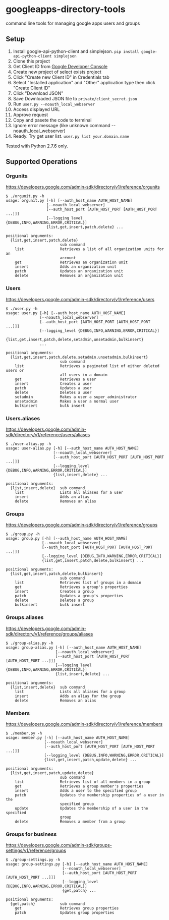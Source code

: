 googleapps-directory-tools
==========================

command line tools for managing google apps users and groups

## Setup

1. Install google-api-python-client and simplejson. `pip install google-api-python-client simplejson`
2. Clone this project
3. Get Client ID from [Google Developer Console](https://console.developers.google.com/)
  1. Create new project of select exists project
  2. Click "Create new Client ID" in Credentials tab
  3. Select "Installed application" and "Other" application type then click "Create Client ID"
  4. Click "Download JSON"
4. Save Downloaded JSON file to `private/client_secret.json`
5. Run `user.py --noauth_local_webserver`
  1. Access displayed URL
  2. Approve request
  3. Copy and pasete the code to terminal
  4. Ignore error message (like unknown command --noauth_local_webserver)
6. Ready. Try get user list. `user.py list your.domain.name`

Tested with Python 2.7.6 only.

## Supported Operations

### Orgunits

https://developers.google.com/admin-sdk/directory/v1/reference/orgunits

```
$ ./orgunit.py -h
usage: orgunit.py [-h] [--auth_host_name AUTH_HOST_NAME]
                  [--noauth_local_webserver]
                  [--auth_host_port [AUTH_HOST_PORT [AUTH_HOST_PORT ...]]]
                  [--logging_level {DEBUG,INFO,WARNING,ERROR,CRITICAL}]
                  {list,get,insert,patch,delete} ...

positional arguments:
  {list,get,insert,patch,delete}
                        sub command
    list                Retrieves a list of all organization units for an
                        account
    get                 Retrieves an organization unit
    insert              Adds an organization unit
    patch               Updates an organization unit
    delete              Removes an organization unit
```

### Users

https://developers.google.com/admin-sdk/directory/v1/reference/users

```
$ ./user.py -h
usage: user.py [-h] [--auth_host_name AUTH_HOST_NAME]
               [--noauth_local_webserver]
               [--auth_host_port [AUTH_HOST_PORT [AUTH_HOST_PORT ...]]]
               [--logging_level {DEBUG,INFO,WARNING,ERROR,CRITICAL}]
               {list,get,insert,patch,delete,setadmin,unsetadmin,bulkinsert}
               ...

positional arguments:
  {list,get,insert,patch,delete,setadmin,unsetadmin,bulkinsert}
                        sub command
    list                Retrieves a paginated list of either deleted users or
                        all users in a domain
    get                 Retrieves a user
    insert              Creates a user
    patch               Updates a user
    delete              Deletes a user
    setadmin            Makes a user a super administrator
    unsetadmin          Makes a user a normal user
    bulkinsert          bulk insert
```

### Users.aliases

https://developers.google.com/admin-sdk/directory/v1/reference/users/aliases

```
$ ./user-alias.py -h
usage: user-alias.py [-h] [--auth_host_name AUTH_HOST_NAME]
                     [--noauth_local_webserver]
                     [--auth_host_port [AUTH_HOST_PORT [AUTH_HOST_PORT ...]]]
                     [--logging_level {DEBUG,INFO,WARNING,ERROR,CRITICAL}]
                     {list,insert,delete} ...

positional arguments:
  {list,insert,delete}  sub command
    list                Lists all aliases for a user
    insert              Adds an alias
    delete              Removes an alias
```

### Groups

https://developers.google.com/admin-sdk/directory/v1/reference/groups

```
$ ./group.py -h
usage: group.py [-h] [--auth_host_name AUTH_HOST_NAME]
                [--noauth_local_webserver]
                [--auth_host_port [AUTH_HOST_PORT [AUTH_HOST_PORT ...]]]
                [--logging_level {DEBUG,INFO,WARNING,ERROR,CRITICAL}]
                {list,get,insert,patch,delete,bulkinsert} ...

positional arguments:
  {list,get,insert,patch,delete,bulkinsert}
                        sub command
    list                Retrieves list of groups in a domain
    get                 Retrieves a group's properties
    insert              Creates a group
    patch               Updates a group's properties
    delete              Deletes a group
    bulkinsert          bulk insert
```

### Groups.aliases

https://developers.google.com/admin-sdk/directory/v1/reference/groups/aliases

```
$ ./group-alias.py -h
usage: group-alias.py [-h] [--auth_host_name AUTH_HOST_NAME]
                      [--noauth_local_webserver]
                      [--auth_host_port [AUTH_HOST_PORT [AUTH_HOST_PORT ...]]]
                      [--logging_level {DEBUG,INFO,WARNING,ERROR,CRITICAL}]
                      {list,insert,delete} ...

positional arguments:
  {list,insert,delete}  sub command
    list                Lists all aliases for a group
    insert              Adds an alias for the group
    delete              Removes an alias
```

### Members

https://developers.google.com/admin-sdk/directory/v1/reference/members

```
$ ./member.py -h
usage: member.py [-h] [--auth_host_name AUTH_HOST_NAME]
                 [--noauth_local_webserver]
                 [--auth_host_port [AUTH_HOST_PORT [AUTH_HOST_PORT ...]]]
                 [--logging_level {DEBUG,INFO,WARNING,ERROR,CRITICAL}]
                 {list,get,insert,patch,update,delete} ...

positional arguments:
  {list,get,insert,patch,update,delete}
                        sub command
    list                Retrieves list of all members in a group
    get                 Retrieves a group member's properties
    insert              Adds a user to the specified group
    patch               Updates the membership properties of a user in the
                        specified group
    update              Updates the membership of a user in the specified
                        group
    delete              Removes a member from a group
```

### Groups for business

https://developers.google.com/admin-sdk/groups-settings/v1/reference/groups

```
$ ./group-settings.py -h
usage: group-settings.py [-h] [--auth_host_name AUTH_HOST_NAME]
                         [--noauth_local_webserver]
                         [--auth_host_port [AUTH_HOST_PORT [AUTH_HOST_PORT ...]]]
                         [--logging_level {DEBUG,INFO,WARNING,ERROR,CRITICAL}]
                         {get,patch} ...

positional arguments:
  {get,patch}           sub command
    get                 Retrieves group properties
    patch               Updates group properties
```
